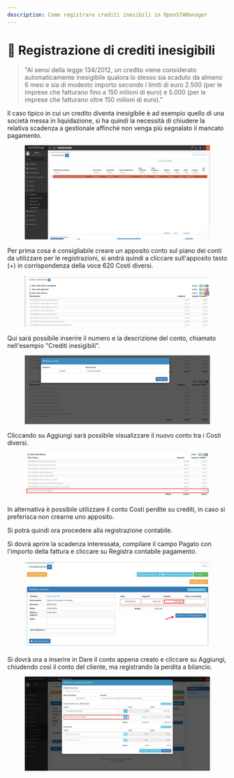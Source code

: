 ```yaml
---
description: Come registrare crediti inesibili in OpenSTAManager
---
```


# 💸 Registrazione di crediti inesigibili

> "Ai sensi della legge 134/2012, un credito viene considerato automaticamente inesigibile qualora lo stesso sia scaduto da almeno 6 mesi e sia di modesto importo secondo i limiti di euro 2.500 (per le imprese che fatturano fino a 150 milioni di euro) e 5.000 (per le imprese che fatturano oltre 150 milioni di euro)."

Il caso tipico in cui un credito diventa inesigibile è ad esempio quello di una società messa in liquidazione, si ha quindi la necessità di chiudere la relativa scadenza a gestionale affinchè non venga più segnalato il mancato pagamento.

<figure><img src="../../.gitbook/assets/immagine (60).png" alt=""><figcaption></figcaption></figure>

Per prima cosa è consigliabile creare un apposito conto sul piano dei conti da utilizzare per le registrazioni, si andrà quindi a cliccare sull'apposito tasto (+) in corrispondenza della voce 620 Costi diversi.

<figure><img src="../../.gitbook/assets/immagine (79).png" alt=""><figcaption></figcaption></figure>

Qui sarà possibile inserire il numero e la descrizione del conto, chiamato nell'esempio "Crediti inesigibili".

<figure><img src="../../.gitbook/assets/immagine (54).png" alt=""><figcaption></figcaption></figure>

Cliccando su Aggiungi sarà possibile visualizzare il nuovo conto tra i Costi diversi.

<figure><img src="../../.gitbook/assets/immagine (57).png" alt=""><figcaption></figcaption></figure>

In alternativa è possibile utilizzare il conto Costi perdite su crediti, in caso si preferisca non crearne uno apposito.

Si potrà quindi ora procedere alla registrazione contabile.

Si dovrà aprire la scadenza interessata, compilare il campo Pagato con l'importo della fattura e cliccare su Registra contabile pagamento.

<figure><img src="../../.gitbook/assets/immagine (56).png" alt=""><figcaption></figcaption></figure>

Si dovrà ora a inserire in Dare il conto appena creato e cliccare su Aggiungi, chiudendo così il conto del cliente, ma registrando la perdita a bilancio.

<figure><img src="../../.gitbook/assets/immagine (70).png" alt=""><figcaption></figcaption></figure>
